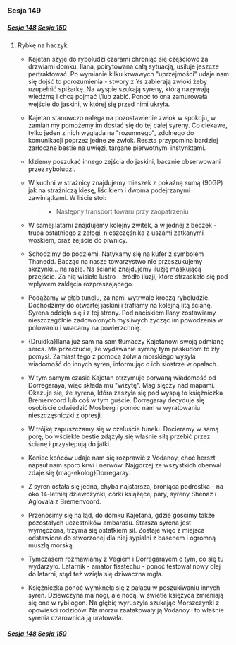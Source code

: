 ### Sesja 149
##### [Sesja 148](#sesja-148) [Sesja 150](#sesja-150)
1. Rybkę na haczyk
    - Kajetan szyje do ryboludzi czarami chroniąc się częściowo za drzwiami domku. Ilana, poirytowana całą sytuacją, usiłuje jeszcze pertraktować. Po wymianie kilku krwawych "uprzejmości" udaje nam się dojść to porozumienia - stwory z Ys zabierają zwłoki żeby uzupełnić spiżarkę. Na wyspie szukają syreny, którą nazywają wiedźmą i chcą pojmać i/lub zabić. Ponoć to ona zamurowała wejście do jaskini, w której się przed nimi ukryła.
    - Kajetan stanowczo nalega na pozostawienie zwłok w spokoju, w zamian my pomożemy im dostać się do tej całej syreny. Co ciekawe, tylko jeden z nich wygląda na "rozumnego", zdolnego do komunikacji poprzez jedne ze zwłok. Reszta przypomina bardziej żarłoczne bestie na uwięzi, targane pierwotnymi instynktami. 
    - Idziemy poszukać innego zejścia do jaskini, bacznie obserwowani przez ryboludzi.
    - W kuchni w strażnicy znajdujemy mieszek z pokaźną sumą (90GP) jak na strażniczą kiesę, liścikiem i dwoma podejrzanymi zawiniątkami. W liście stoi:

        >- Następny transport towaru przy zaopatrzeniu

    - W samej latarni znajdujemy kolejny zwitek, a w jednej z beczek - trupa ostatniego z załogi, nieszczęśnika z uszami zatkanymi woskiem, oraz zejście do piwnicy.
    - Schodzimy do podziemi. Natykamy się na kufer z symbolem Thanedd. Bacząc na nasze towarzystwo nie przeszukujemy skrzynki... na razie. Na ścianie znajdujemy iluzję maskującą przejście. Za nią wisiało lustro - źródło iluzji, które strzaskało się pod wpływem zaklęcia rozpraszającego.
    - Podążamy w głąb tunelu, za nami wytrwale kroczą ryboludzie. Dochodzimy do otwartej jaskini i trafiamy na kolejną litą ścianę. Syrena odcięła się i z tej strony. Pod naciskiem Ilany zostawiamy nieszczególnie zadowolonych myśliwych życząc im powodzenia w polowaniu i wracamy na powierzchnię.
    - {Druidka}Ilana już sam na sam tłumaczy Kajetanowi swoją odmianę serca. Ma przeczucie, że wydawanie syreny tym paskudom to zły pomysł. Zamiast tego z pomocą żółwia morskiego wysyła wiadomość do innych syren, informując o ich siostrze w opałach.
    - W tym samym czasie Kajetan otrzymuje porwaną wiadomość od Dorregaraya, więc składa mu "wizytę". Mag ślęczy nad mapami. Okazuje się, że syrena, która zaszyła się pod wyspą to księżniczka Bremervoord lub coś w tym guście. Dorregaray decyduje się osobiście odwiedzić Mosberg i pomóc nam w wyratowaniu nieszczęśniczki z opresji.
    - W trójkę zapuszczamy się w czeluście tunelu. Docieramy w samą porę, bo wściekłe bestie zdążyły się właśnie siłą przebić przez ścianę i przystępują do jatki.
    - Koniec końców udaje nam się rozprawić z Vodanoy, choć herszt napsuł nam sporo krwi i nerwów. Najgorzej ze wszystkich oberwał zdaje się {mag-ekolog}Dorregaray.
    - Z syren ostała się jedna, chyba najstarsza, broniąca podrostka - na oko 14-letniej dziewczynki, córki książęcej pary, syreny Shenaz i Aglovala z Bremenvoord.
    - Przenosimy się na ląd, do domku Kajetana, gdzie gościmy także pozostałych uczestników ambarasu. Starsza syrena jest wymęczona, trzyma się ostatkiem sił. Zostaje więc z miejsca odstawiona do stworzonej dla niej sypialni z basenem i ogromną muszlą morską.
    - Tymczasem rozmawiamy z Vegiem i Dorregarayem o tym, co się tu wydarzyło. Latarnik - amator fisstechu - ponoć testował nowy olej do latarni, stąd też wzięła się dziwaczna mgła.
    - Księżniczka ponoć wymknęła się z pałacu w poszukiwaniu innych syren. Dziewczyna ma nogi, ale nocą, w świetle księżyca zmieniają się one w rybi ogon. Na głębię wyruszyła szukając Morszczynki z opowieści rodziców. Na morzu zaatakowały ją Vodanoy i to właśnie syrenia czarownica ją uratowała.

##### [Sesja 148](#sesja-148) [Sesja 150](#sesja-150)